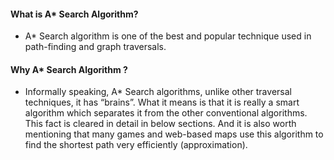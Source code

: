 #### What is A* Search Algorithm? 
- A* Search algorithm is one of the best and popular technique used in path-finding and graph traversals.
#### Why A* Search Algorithm ? 
- Informally speaking, A* Search algorithms, unlike other traversal techniques, it has “brains”. What it means is that it is really a smart algorithm which separates it from the other conventional algorithms. This fact is cleared in detail in below sections. 
And it is also worth mentioning that many games and web-based maps use this algorithm to find the shortest path very efficiently (approximation). 
 
